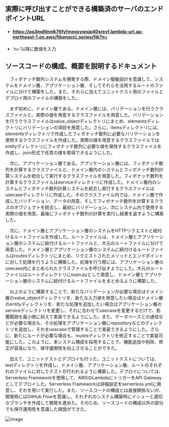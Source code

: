 ## 実際に呼び出すことができる構築済のサーバのエンドポイントURL
* #### https://pq3mdtlnnlk76fyfmeoxywsjp40srevf.lambda-url.ap-northeast-1.on.aws/fibonacci_series/fib?n=
* 'n='以降に数値を入力


## ソースコードの構成、概要を説明するドキュメント
　フィボナッチ数列システムを開発する際、ドメイン駆動設計を意識して、システムをドメイン層、アプリケーション層、そしてそれらを活用するルートのファイルに分けて構築をした。また、それらに加えてユニットテスト用のファイルとデプロイ用のファイルの構築をした。
 
　まず初めに、ドメイン層である。ドメイン層には、バリデーションを行うクラスファイルと、実際の値を用意するクラスファイルを用意した。バリデーションを行うクラスファイルはvalue_objectディレクトリにまとめ、elementsディレクトリにバリデーションの項目を用意した。さらに、itemsディレクトリには、elementsディレクトリで作成したフィボナッチ数列に必要なバリデーションを使用するクラスファイルを作成した。実際の値を用意するクラスファイルではentityディレクトリにフィボナッチ数列に必要な値を保持するクラスファイルを作成し、json形式で任意の値を取得できるようにした。
 
　次に、アプリケーション層である。アプリケーション層には、フィボナッチ数列を計算するクラスファイルと、ドメイン層内のシステムとフィボナッチ数列計算システムを統合して実行するクラスファイルを用意した。フィボナッチ数列を計算するクラスファイルはserviceディレクトリに作成した。ドメイン層内のシステムとフィボナッチ数列計算システムを統合し実行するクラスファイルはusecaseディレクトリに作成した。そのクラスファイル内では、ドメイン層で作成したバリデーション、データの用意、そしてフィボナッチ数列を計算するクラスのオブジェクトを統合し、最初にバリデーション、次にシステム内で使用する実際の値を用意、最後にフィボナッチ数列の計算を実行し結果を返すように構築した。
 
　次に、ドメイン層とアプリケーション層のシステムをHTTPリクエストと紐付けるルートファイルを作成した。ルートファイルは、ドメイン層とアプリケーション層のシステムに紐付けるルートファイルと、大元のルートファイルに分けて用意した。ドメイン層とアプリケーション層のシステムに紐付けるルートファイルはroutesディレクトリにまとめ、リクエストされたメソッドとエンドポイントに対して処理を行うように構築した。処理を行う際には、アプリケーション層のusecase内にまとめられたクラスファイルを呼び出すようにした。大元のルートファイルはルートディレクトリにmain.pyとして用意し、ドメイン層とアプリケーション層のシステムに紐付けるルートファイルをまとめるように構築した。

　以上のように構築することで、新たなバリデーションが必要な場合はドメイン層のvalue_objectディレクトリを、新たな入力値を用意したい場合はドメイン層のentityディレクトリを、新たな処理を追加したい場合はアプリケーション層のserviceディレクトリを変更し、それに合わせてusecaseを変更するだけで、影響範囲を最小限に抑えて実装できるようにした。また、データベースとの通信などが必要な場合も、その処理をアプリケーション層にrepositoryなどのディレクトリを追加し、それをusecaseで管理することで実装できるようにした。さらに、新たにルートが必要な場合も、routesディレクトリを修正することで実装可能にした。このように、本システム構成を採用することで、機能追加や削除、修正が容易になり、保守運用性を向上させることができた。
 
　加えて、ユニットテストとデプロイも行った。ユニットテストについては、testディレクトリを作成し、ドメイン層、アプリケーション層、ルートのそれぞれのファイルに対してテストが行われるように構築した。デプロイについては、Serverless Frameworkを使用して、AWSのLambdaにトリガーをAPI Gatewayとしてデプロイした。Serverless Frameworkは詳細設定をserverless.ymlに用意し、それを用いて実行した。また、ソースコードの構成とは直接関係ないが、開発時にはGitHub Flowを意識し、それぞれのシステム構築時にイシューと適切なブランチを作成して開発を進めた。そのため、ソースコードの構成以外の部分でも保守運用性を意識した開発ができた。

![image](https://drive.google.com/uc?export=view&id=18yUyHSxKaGR0AaIRsgDkfTxO3BMOak5F)

